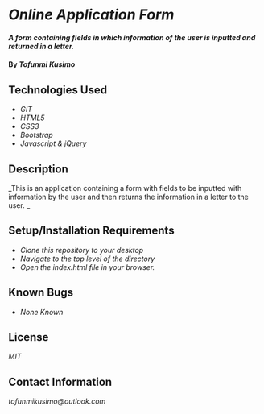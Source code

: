 # _Online Application Form_

#### _A form containing fields in which information of the user is inputted and returned in a letter._

#### By _**Tofunmi Kusimo**_

## Technologies Used

* _GIT_
* _HTML5_
* _CSS3_
* _Bootstrap_
* _Javascript & jQuery_

## Description

_This is an application containing a form with fields to be inputted with information by the user and then returns the information in a letter to the user.  _

## Setup/Installation Requirements

* _Clone this repository to your desktop_
* _Navigate to the top level of the directory_
* _Open the index.html file in your browser._


## Known Bugs

* _None Known_


## License

_MIT_

## Contact Information

_tofunmikusimo@outlook.com_